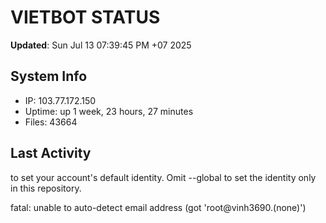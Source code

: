 # VIETBOT STATUS
**Updated**: Sun Jul 13 07:39:45 PM +07 2025

## System Info
- IP: 103.77.172.150
- Uptime: up 1 week, 23 hours, 27 minutes
- Files: 43664

## Last Activity

to set your account's default identity.
Omit --global to set the identity only in this repository.

fatal: unable to auto-detect email address (got 'root@vinh3690.(none)')
